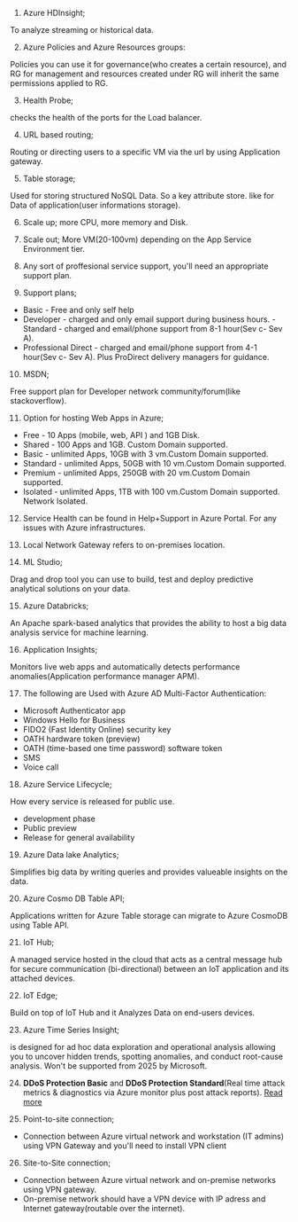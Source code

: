 1. Azure HDInsight;

To analyze streaming or historical data.

2. Azure Policies and Azure Resources groups:

Policies you can use it for governance(who creates a certain resource), and RG for management and  resources created under RG will inherit the same permissions applied to RG.

3. Health Probe;

 checks the health of the ports for the Load balancer.

 4. URL based routing;

 Routing or directing users to a specific VM via the url by using Application gateway.

 5. Table storage;

 Used for storing structured NoSQL Data. So a key attribute store. like for Data of application(user informations storage).

 6. Scale up; more CPU, more memory and Disk.

 7. Scale out; More VM(20-100vm) depending on the App Service Environment tier.

 8. Any sort of proffesional service support, you'll need an appropriate support plan.

 9. Support plans;

 - Basic - Free and only self help
 - Developer - charged and only email support during business hours.
 -Standard - charged and email/phone support from 8-1 hour(Sev c- Sev A).
 - Professional Direct - charged and email/phone support from 4-1 hour(Sev c- Sev A). Plus ProDirect delivery managers for guidance.

 10. MSDN;

 Free support plan for Developer network community/forum(like stackoverflow).

 11. Option for hosting Web Apps in Azure;

 - Free - 10 Apps (mobile, web, API ) and 1GB Disk.
 - Shared - 100 Apps and 1GB. Custom Domain supported.
 - Basic - unlimited Apps, 10GB with 3 vm.Custom Domain supported.
 - Standard - unlimited Apps, 50GB with 10 vm.Custom Domain supported.
 - Premium -  unlimited Apps, 250GB with 20 vm.Custom Domain supported.
 - Isolated -  unlimited Apps, 1TB with 100 vm.Custom Domain supported. Network Isolated.

 12. Service Health can be found in Help+Support in Azure Portal. For any issues with Azure infrastructures.

 13. Local Network Gateway refers to on-premises location.

 14. ML Studio; 

 Drag and drop tool you can use to build, test and deploy predictive analytical solutions on your data.

 15. Azure Databricks;

 An Apache spark-based analytics that provides the ability to host a big data analysis service for machine learning. 

16. Application Insights;

Monitors live web apps and automatically detects performance anomalies(Application performance manager APM).

17. The following are Used with Azure AD Multi-Factor Authentication:

- Microsoft Authenticator app
- Windows Hello for Business
- FIDO2 (Fast Identity Online) security key
- OATH hardware token (preview)
- OATH (time-based one time password) software token
- SMS
- Voice call

18. Azure Service Lifecycle;

How every service is released for public use.
- development phase
- Public preview
- Release for general availability 

19. Azure Data lake Analytics;

Simplifies big data by writing queries and provides valueable insights on the data.

20. Azure Cosmo DB Table API;

Applications written for Azure Table storage can migrate to Azure CosmoDB using Table API.

21. IoT Hub;

A managed service hosted in the cloud that acts as a central message hub for secure communication (bi-directional) between an IoT application and its attached devices. 

22. IoT Edge;

Build on top of IoT Hub and it Analyzes Data on end-users devices.

23. Azure Time Series Insight;

is designed for ad hoc data exploration and operational analysis allowing you to uncover hidden trends, spotting anomalies, and conduct root-cause analysis. Won't be supported from 2025 by Microsoft.

24. **DDoS Protection Basic** and **DDoS Protection Standard**(Real time attack metrics & diagnostics via Azure monitor plus post attack reports). [Read more](https://azure.microsoft.com/en-in/blog/azure-ddos-protection-for-virtual-networks-generally-available/)

25. Point-to-site connection;

- Connection between Azure virtual network and workstation (IT admins) using VPN Gateway and you'll need to install VPN client

26. Site-to-Site connection;

- Connection between Azure virtual network and on-premise networks using VPN gateway.
- On-premise network should have a VPN device with IP adress and Internet gateway(routable over the internet).


